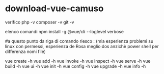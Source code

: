 # download-vue-camuso
verifico 
php -v
composer -v
git -v

elenco comandi
npm install -g @vue/cli --loglevel verbose

#a questo punto da riga di comando riesco : (mia esperienza problemi su linux con permessi, esperienza de Rosa meglio dos anzichè power shell per differenza nomi file)

vue create -h
vue add -h
vue invoke -h
vue inspect -h
vue serve -h
vue build -h
vue ui -h
vue init -h
vue config -h
vue upgrade -h
vue info -h

